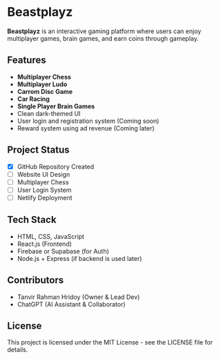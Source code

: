# Beastplayz

**Beastplayz** is an interactive gaming platform where users can enjoy multiplayer games, brain games, and earn coins through gameplay.

## Features

- **Multiplayer Chess**
- **Multiplayer Ludo**
- **Carrom Disc Game**
- **Car Racing**
- **Single Player Brain Games**
- Clean dark-themed UI
- User login and registration system (Coming soon)
- Reward system using ad revenue (Coming later)

## Project Status

- [x] GitHub Repository Created  
- [ ] Website UI Design  
- [ ] Multiplayer Chess  
- [ ] User Login System  
- [ ] Netlify Deployment  

## Tech Stack

- HTML, CSS, JavaScript
- React.js (Frontend)
- Firebase or Supabase (for Auth)
- Node.js + Express (if backend is used later)

## Contributors

- Tanvir Rahman Hridoy (Owner & Lead Dev)
- ChatGPT (AI Assistant & Collaborator)

## License

This project is licensed under the MIT License - see the LICENSE file for details.
